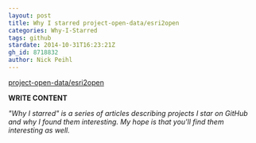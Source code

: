 ```yaml
---
layout: post
title: Why I starred project-open-data/esri2open
categories: Why-I-Starred
tags: github
stardate: 2014-10-31T16:23:21Z
gh_id: 8718832
author: Nick Peihl
---
```


[project-open-data/esri2open](star.repo.html_url)

**WRITE CONTENT**

*"Why I starred" is a series of articles describing projects I star on GitHub and why I found them interesting. My hope is that you'll find them interesting as well.*

